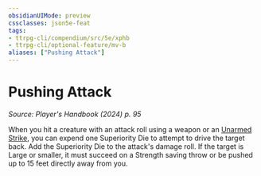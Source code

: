 ```yaml
---
obsidianUIMode: preview
cssclasses: json5e-feat
tags:
- ttrpg-cli/compendium/src/5e/xphb
- ttrpg-cli/optional-feature/mv-b
aliases: ["Pushing Attack"]
---
```

# Pushing Attack
*Source: Player's Handbook (2024) p. 95*  

When you hit a creature with an attack roll using a weapon or an [Unarmed Strike](3-Mechanics/CLI/rules/variant-rules/unarmed-strike-xphb.md), you can expend one Superiority Die to attempt to drive the target back. Add the Superiority Die to the attack's damage roll. If the target is Large or smaller, it must succeed on a Strength saving throw or be pushed up to 15 feet directly away from you.